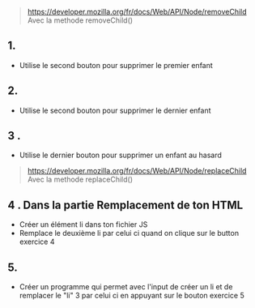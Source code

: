 > https://developer.mozilla.org/fr/docs/Web/API/Node/removeChild
> Avec la methode removeChild()
## 1. 
- Utilise le second bouton pour supprimer le premier enfant

## 2. 
- Utilise le second bouton pour supprimer le dernier enfant 

## 3 .
- Utilise le dernier bouton pour supprimer un enfant au hasard


> https://developer.mozilla.org/fr/docs/Web/API/Node/replaceChild
> Avec la methode replaceChild()


## 4 . Dans la partie Remplacement de ton HTML
- Créer un élément li dans ton fichier JS
- Remplace le deuxième li par celui ci quand on clique sur le button exercice 4

## 5. 
- Créer un programme qui permet avec l'input de créer un li et de remplacer le "li" 3 par celui ci en appuyant sur le bouton exercice 5